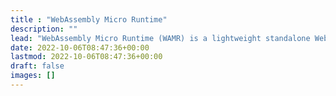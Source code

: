 ```yaml
---
title : "WebAssembly Micro Runtime"
description: ""
lead: "WebAssembly Micro Runtime (WAMR) is a lightweight standalone WebAssembly (WASM) runtime with small footprint, high performance and highly configurable features for applications cross from embedded, IoT, edge to Trusted Execution Environment (TEE), smart contract, cloud native and so on."
date: 2022-10-06T08:47:36+00:00
lastmod: 2022-10-06T08:47:36+00:00
draft: false
images: []
---
```

